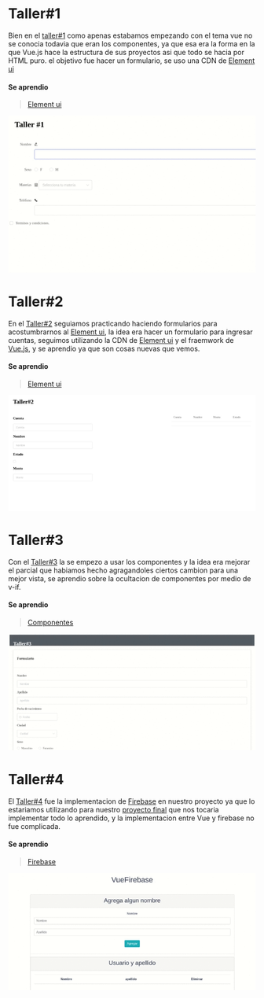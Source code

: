 # Taller#1


Bien en el [taller#1](https://github.com/andrew962/ProgGrafica/tree/master/Talleres/Taller%231) como apenas estabamos empezando con el tema vue no se conocia todavia que eran los componentes, ya que esa era la forma en la que Vue.js hace la estructura de sus proyectos asi que todo se hacia por HTML puro. el objetivo fue hacer un formulario, se uso una CDN de [Element ui](https://element.eleme.io/#/es)
#### Se aprendio
> [Element ui](https://element.eleme.io/#/es/component/table)

![](https://github.com/andrew962/ProgGrafica/blob/master/Imagenes/taller1.gif?raw=true)



# Taller#2
En el [Taller#2](https://github.com/andrew962/ProgGrafica/tree/master/Talleres/Taller%232) seguiamos practicando haciendo formularios para acostumbrarnos al [Element ui](https://element.eleme.io/#/es), la idea era hacer un formulario para ingresar cuentas, seguimos utilizando la CDN de [Element ui](https://element.eleme.io/#/es) y el fraemwork de [Vue.js](https://vuejs.org/), y se aprendio ya que son cosas nuevas que vemos.
#### Se aprendio
> [Element ui](https://element.eleme.io/#/es/component/table)

![](https://github.com/andrew962/ProgGrafica/blob/master/Imagenes/taller2.gif?raw=true)

# Taller#3

Con el [Taller#3](https://github.com/andrew962/ProgGrafica/tree/master/Talleres/Taller%233) la se empezo a usar los componentes y la idea era mejorar el parcial que habiamos hecho agragandoles ciertos cambion para una mejor vista, se aprendio sobre la ocultacion de componentes por medio de v-if.
#### Se aprendio
> [Componentes](https://vuejs.org/v2/api/#components)

![](https://github.com/andrew962/ProgGrafica/blob/master/Imagenes/taller3.gif?raw=true)


# Taller#4

El [Taller#4](https://github.com/andrew962/ProgGrafica/tree/master/Talleres/Taller%234) fue la implementacion de [Firebase](https://firebase.google.com/) en nuestro proyecto ya que lo estariamos utilizando para nuestro [proyecto final](https://github.com/andrew962/ProgGrafica/tree/master/OpenSource) que nos tocaria implementar todo lo aprendido, y la implementacion entre Vue y firebase no fue complicada.
#### Se aprendio
 > [Firebase](https://firebase.google.com/)

![](https://github.com/andrew962/ProgGrafica/blob/master/Imagenes/taller4.gif?raw=true)
